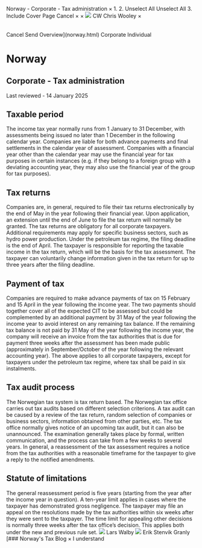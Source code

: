 Norway - Corporate - Tax administration
×
1.
2.
Unselect All
Unselect All
3.
Include Cover Page
Cancel
×
×
![](-/media/world-wide-tax-summaries/attachments/global---chris-wooley.ashx%3Frev=ac5e5f3223b34096b1afc2a6009c7320&revision=ac5e5f32-23b3-4096-b1af-c2a6009c7320&hash=859B7ADC84DC2CBEC9760E9E6EE7DE6D0A8BFCDF)
CW
Chris Wooley
×
######
Cancel
Send
Overview](norway.html)
Corporate
Individual
# Norway
## Corporate - Tax administration
Last reviewed - 14 January 2025
## Taxable period
The income tax year normally runs from 1 January to 31 December, with assessments being issued no later than 1 December in the following calendar year. Companies are liable for both advance payments and final settlements in the calendar year of assessment. Companies with a financial year other than the calendar year may use the financial year for tax purposes in certain instances (e.g. if they belong to a foreign group with a deviating accounting year, they may also use the financial year of the group for tax purposes).
## Tax returns
Companies are, in general, required to file their tax returns electronically by the end of May in the year following their financial year. Upon application, an extension until the end of June to file the tax return will normally be granted. The tax returns are obligatory for all corporate taxpayers. Additional requirements may apply for specific business sectors, such as hydro power production. Under the petroleum tax regime, the filing deadline is the end of April.
The taxpayer is responsible for reporting the taxable income in the tax return, which will be the basis for the tax assessment. The taxpayer can voluntarily change information given in the tax return for up to three years after the filing deadline.
## Payment of tax
Companies are required to make advance payments of tax on 15 February and 15 April in the year following the income year. The two payments should together cover all of the expected CIT to be assessed but could be complemented by an additional payment by 31 May of the year following the income year to avoid interest on any remaining tax balance. If the remaining tax balance is not paid by 31 May of the year following the income year, the company will receive an invoice from the tax authorities that is due for payment three weeks after the assessment has been made public (approximately in September/October of the year following the relevant accounting year).
The above applies to all corporate taxpayers, except for taxpayers under the petroleum tax regime, where tax shall be paid in six instalments.
## Tax audit process
The Norwegian tax system is tax return based. The Norwegian tax office carries out tax audits based on different selection criterions. A tax audit can be caused by a review of the tax return, random selection of companies or business sectors, information obtained from other parties, etc.
The tax office normally gives notice of an upcoming tax audit, but it can also be unannounced. The examination generally takes place by formal, written communication, and the process can take from a few weeks to several years.
In general, a reassessment of the tax assessment requires a notice from the tax authorities with a reasonable timeframe for the taxpayer to give a reply to the notified amendments.
## Statute of limitations
The general reassessment period is five years (starting from the year after the income year in question). A ten-year limit applies in cases where the taxpayer has demonstrated gross negligence.
The taxpayer may file an appeal on the resolutions made by the tax authorities within six weeks after they were sent to the taxpayer. The time limit for appealing other decisions is normally three weeks after the tax office’s decision. This applies both under the new and previous rule set.
![](-/media/world-wide-tax-summaries/attachments/norway---lars-walby.ashx%3Frev=dfd8df8377e341c1a02fea30693e9028&revision=dfd8df83-77e3-41c1-a02f-ea30693e9028&hash=EE50ED5C7621B497577E723A05501664CC0E2074)
Lars Walby
![](-/media/world-wide-tax-summaries/norwayerik-stenvik-granlynorway--erik-stenvik-granlyjpg20220815112721896.ashx%3Frev=f68b4579366646f7b88f719bf519e037&revision=f68b4579-3666-46f7-b88f-719bf519e037&hash=A4164E93F061286C88F3EAA944025A2B25692516)
Erik Stenvik Granly
[### Norway's Tax Blog
×
I understand